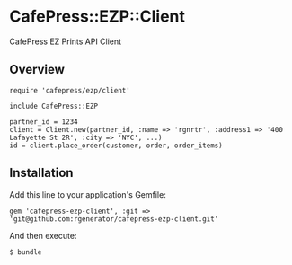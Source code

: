 # CafePress::EZP::Client

CafePress EZ Prints API Client

## Overview

    require 'cafepress/ezp/client'
	
    include CafePress::EZP

    partner_id = 1234
    client = Client.new(partner_id, :name => 'rgnrtr', :address1 => '400 Lafayette St 2R', :city => 'NYC', ...)
    id = client.place_order(customer, order, order_items)

## Installation

Add this line to your application's Gemfile:

    gem 'cafepress-ezp-client', :git => 'git@github.com:rgenerator/cafepress-ezp-client.git'

And then execute:

    $ bundle
